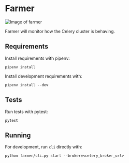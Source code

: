 # Farmer

![Image of farmer](https://www.collinsdictionary.com/images/thumb/farmer_96736501_250.jpg)

Farmer will monitor how the Celery cluster is behaving.

## Requirements

Install requirements with pipenv:
```
pipenv install
```

Install development requirements with:
```
pipenv install --dev
```

## Tests

Run tests with pytest:
```
pytest
```

## Running

For development, run `cli` directly with:
```
python farmer/cli.py start --broker=<celery_broker_url>
```
